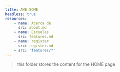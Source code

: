 ```yaml
---
title: AWE.SOME
headless: true
resources:
    - name: Acerca de
      src: about.md
    - name: Escuelas
      src: features.md
    - name: register
      src: register.md
    - src: 'features/*'
---
```


> this folder stores the content for the HOME page
